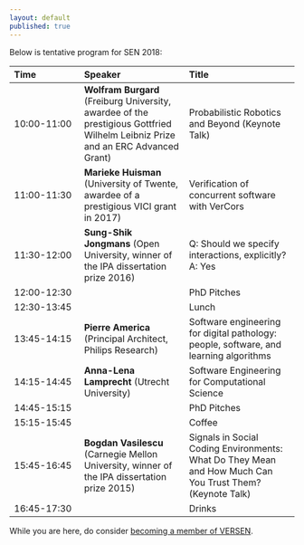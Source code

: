 ```yaml
---
layout: default
published: true
---
```


Below is tentative program for SEN 2018:

<table class="table borderless nowrap">
<thead>
<tr>
<th style="text-align: left">Time&nbsp;&nbsp;&nbsp;&nbsp;&nbsp;&nbsp;&nbsp;&nbsp;&nbsp;&nbsp;&nbsp;&nbsp;&nbsp;&nbsp;&nbsp;&nbsp;</th>
<th style="text-align: left">Speaker</th>
<th style="text-align: left">Title</th>
</tr>
</thead>
<tbody>
<tr>
<td style="text-align: left">10:00-11:00</td>
<td style="text-align: left"><b class="keywords">Wolfram Burgard</b> (Freiburg University, awardee of the prestigious Gottfried Wilhelm Leibniz Prize and an ERC Advanced Grant)</td>
<td style="text-align: left">Probabilistic Robotics and Beyond (Keynote Talk)</td>
</tr>
<tr>
<td style="text-align: left">11:00-11:30</td>
<td style="text-align: left"><b class="keywords">Marieke Huisman</b> (University of Twente, awardee of a prestigious VICI grant in 2017)</td>
<td style="text-align: left">Verification of concurrent software with VerCors</td>
</tr>
<tr>
<td style="text-align: left">11:30-12:00</td>
<td style="text-align: left"><b class="keywords">Sung-Shik Jongmans</b> (Open University, winner of the IPA dissertation prize 2016)</td>
<td style="text-align: left">Q: Should we specify interactions, explicitly? A: Yes</td>
</tr>
<tr>
<td style="text-align: left">12:00-12:30</td>
<td style="text-align: left"></td>
<td style="text-align: left">PhD Pitches</td>
</tr>
<tr>
<td style="text-align: left">12:30-13:45</td>
<td style="text-align: left"></td>
<td style="text-align: left">Lunch</td>
</tr>
<tr>
<td style="text-align: left">13:45-14:15</td>
<td style="text-align: left"><b class="keywords">Pierre America</b> (Principal Architect, Philips Research)</td>
<td style="text-align: left">Software engineering for digital pathology: people, software, and learning algorithms</td>
</tr>
<tr>
<td style="text-align: left">14:15-14:45</td>
<td style="text-align: left"><b class="keywords">Anna-Lena Lamprecht</b> (Utrecht University)</td>
<td style="text-align: left">Software Engineering for Computational Science</td>
</tr>
<tr>
<td style="text-align: left">14:45-15:15</td>
<td style="text-align: left"></td>
<td style="text-align: left">PhD Pitches</td>
</tr>
<tr>
<td style="text-align: left">15:15-15:45</td>
<td style="text-align: left"></td>
<td style="text-align: left">Coffee</td>
</tr>
<tr>
<td style="text-align: left">15:45-16:45</td>
<td style="text-align: left"><b class="keywords">Bogdan Vasilescu</b> (Carnegie Mellon University, winner of the IPA dissertation prize 2015)</td>
<td style="text-align: left">Signals in Social Coding Environments: What Do They Mean and How Much Can You Trust Them? (Keynote Talk)</td>
</tr>
<tr>
<td style="text-align: left">16:45-17:30</td>
<td style="text-align: left"></td>
<td style="text-align: left">Drinks</td>
</tr>
</tbody>
</table>

While you are here, do consider [becoming a member of VERSEN](http://www.versen.nl/register).

